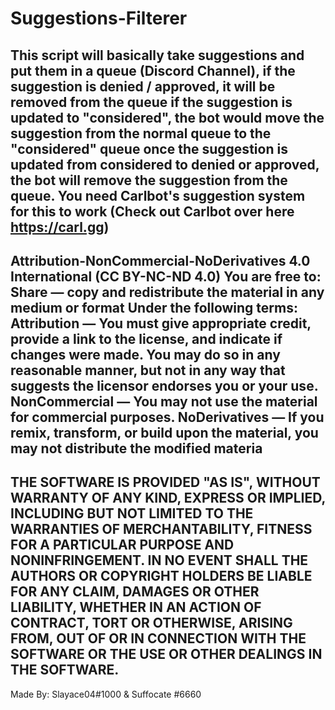 # Suggestions-Filterer
This script will basically take suggestions and put them in a queue (Discord Channel), if the suggestion is denied / approved, it will be removed from the queue
if the suggestion is updated to "considered", the bot would move the suggestion from the normal queue to the "considered" queue
once the suggestion is updated from considered to denied or approved, the bot will remove the suggestion from the queue.
You need Carlbot's suggestion system for this to work (Check out Carlbot over here https://carl.gg)  
-
Attribution-NonCommercial-NoDerivatives 4.0 International (CC BY-NC-ND 4.0)
You are free to:
Share — copy and redistribute the material in any medium or format
Under the following terms:
Attribution — You must give appropriate credit, provide a link to the license, and indicate if changes were made. You may do so in any reasonable manner, but not in any way that suggests the licensor endorses you or your use.
NonCommercial — You may not use the material for commercial purposes.
NoDerivatives — If you remix, transform, or build upon the material, you may not distribute the modified materia
-
 THE SOFTWARE IS PROVIDED "AS IS", WITHOUT WARRANTY OF ANY KIND, EXPRESS OR
  IMPLIED, INCLUDING BUT NOT LIMITED TO THE WARRANTIES OF MERCHANTABILITY,
  FITNESS FOR A PARTICULAR PURPOSE AND NONINFRINGEMENT. IN NO EVENT SHALL THE
  AUTHORS OR COPYRIGHT HOLDERS BE LIABLE FOR ANY CLAIM, DAMAGES OR OTHER
  LIABILITY, WHETHER IN AN ACTION OF CONTRACT, TORT OR OTHERWISE, ARISING FROM,
  OUT OF OR IN CONNECTION WITH THE SOFTWARE OR THE USE OR OTHER DEALINGS IN THE
  SOFTWARE.
-

Made By: Slayace04#1000 & Suffocate #6660
